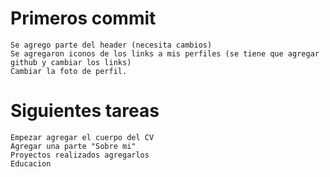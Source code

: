 # Primeros commit
    Se agrego parte del header (necesita cambios)
    Se agregaron iconos de los links a mis perfiles (se tiene que agregar github y cambiar los links) 
    Cambiar la foto de perfil.

# Siguientes tareas
    Empezar agregar el cuerpo del CV
    Agregar una parte "Sobre mi"
    Proyectos realizados agregarlos
    Educacion



